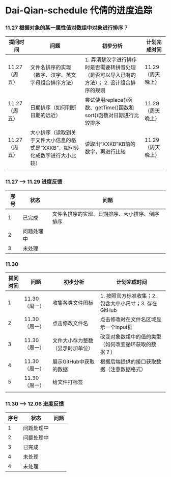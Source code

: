 # Dai-Qian-schedule 代倩的进度追踪
### 11.27 根据对象的某一属性值对数组中对象进行排序？
| 提问时间 | 问题 |初步分析  |计划完成时间  |
| --- | --- | --- | --- |
| 11.27 （周五） | 文件名排序的实现（数字、汉字、英文字母组合排序方法） | 1. 弄清楚汉字进行排序时是否需要转拼音处理（是否可以导入已有的方法）； 2. 设计组合排序的规则 | 11.29（周天晚上） |
| 11.27 （周五） |日期排序（如何判断日期的远近）  | 尝试使用replace()函数、getTime()函数和sort()函数对日期进行比较排序 | 11.29（周天晚上） |
| 11.27 （周五） | 大小排序（读取到关于文件大小信息的格式是”XXKB”，如何转化成数字进行大小比较） | 读取出”XXKB”KB前的数字，再进行比较 | 11.29（周天晚上） |
|  |  |  |  |

### 11.27 ——> 11.29 进度反馈
| 序号 |状态  | 问题 |
| --- | --- | --- |
| 1 | 已完成 | 文件名排序的实现、日期排序、大小排序、倒序排序 |
| 2 | 问题处理中 |  |
| 3 | 未处理 |  |

### 11.30 
| 提问时间 | 问题 |初步分析  |计划完成时间  |
| --- | --- | --- | --- |
| 1 | 11.30 （周一） | 收集各类文件图标 | 1. 按照官方标准收集；2. 包含大中小尺寸；3. 存在GitHub | 12.04（周五晚上） |
| 2 | 11.30 （周一） | 点击修改文件名  | 点击修改时在文件名区域显示一个input框 | 12.03（周四晚上） |
| 3 | 11.30 （周一） | 文件大小存为整数（显示时加单位） | 改变对象数组中的值的类型（如何改变循环获取的数据？） | 12.02（周三晚上） |
| 4 | 11.30 （周一） | 展示GitHub中获取的数据 | 根据后端提供的接口获取数据（注意数据格式） | 12.06（周天晚上） |
| 5 | 11.30 （周一） | 给文件打标签 |  |  |
|  |  |  |  |

### 11.30 ——> 12.06 进度反馈
| 序号 |状态  | 问题 |
| --- | --- | --- |
| 1 | 问题处理中 |  |
| 2 | 问题处理中 |  |
| 3 | 已完成|  |
| 4 | 未处理 |  |
| 4 | 未处理|  |
